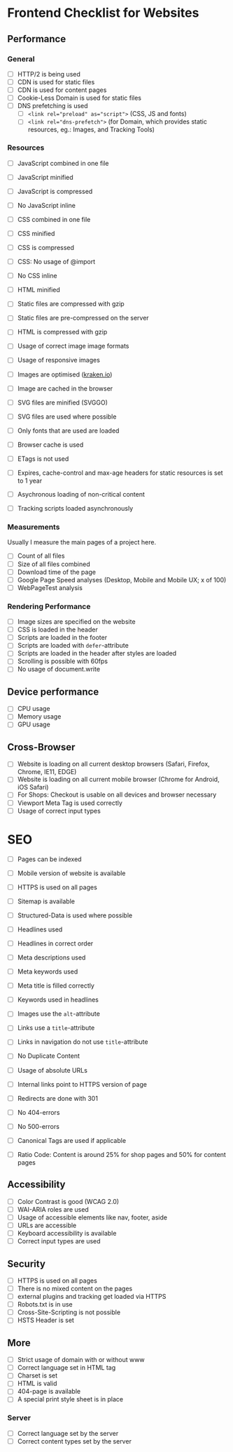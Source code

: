 
# Frontend Checklist for Websites

## Performance

### General

- [ ] HTTP/2 is being used
- [ ] CDN is used for static files
- [ ] CDN is used for content pages
- [ ] Cookie-Less Domain is used for static files
- [ ] DNS prefetching is used
  - [ ] `<link rel="preload" as="script">` (CSS, JS and fonts)
  - [ ] `<link rel="dns-prefetch">` (for Domain, which provides static resources, eg.: Images, and Tracking Tools)

### Resources

- [ ] JavaScript combined in one file
- [ ] JavaScript minified
- [ ] JavaScript is compressed
- [ ] No JavaScript inline
- [ ] CSS combined in one file
- [ ] CSS minified
- [ ] CSS is compressed
- [ ] CSS: No usage of @import
- [ ] No CSS inline
- [ ] HTML minified
- [ ] Static files are compressed with gzip
- [ ] Static files are pre-compressed on the server
- [ ] HTML is compressed with gzip
- [ ] Usage of correct image image formats
- [ ] Usage of responsive images
- [ ] Images are optimised ([kraken.io](https://kraken.io/))
- [ ] Image are cached in the browser
- [ ] SVG files are minified (SVGGO)
- [ ] SVG files are used where possible
- [ ] Only fonts that are used are loaded
- [ ] Browser cache is used
- [ ] ETags is not used
- [ ] Expires, cache-control and max-age headers for static resources is set to 1 year

- [ ] Asychronous loading of non-critical content
- [ ] Tracking scripts loaded asynchronously

### Measurements

Usually I measure the main pages of a project here.

- [ ] Count of all files
- [ ] Size of all files combined
- [ ] Download time of the page
- [ ] Google Page Speed analyses (Desktop, Mobile and Mobile UX; x of 100)
- [ ] WebPageTest analysis 

### Rendering Performance

- [ ] Image sizes are specified on the website
- [ ] CSS is loaded in the header
- [ ] Scripts are loaded in the footer
- [ ] Scripts are loaded with `defer`-attribute
- [ ] Scripts are loaded in the header after styles are loaded
- [ ] Scrolling is possible with 60fps
- [ ] No usage of document.write

## Device performance

- [ ] CPU usage
- [ ] Memory usage
- [ ] GPU usage

## Cross-Browser

- [ ] Website is loading on all current desktop browsers (Safari, Firefox, Chrome, IE11, EDGE)
- [ ] Website is loading on all current mobile browser (Chrome for Android, iOS Safari)
- [ ] For Shops: Checkout is usable on all devices and browser necessary
- [ ] Viewport Meta Tag is used correctly
- [ ] Usage of correct input types

# SEO

- [ ] Pages can be indexed
- [ ] Mobile version of website is available
- [ ] HTTPS is used on all pages
- [ ] Sitemap is available
- [ ] Structured-Data is used where possible
- [ ] Headlines used
- [ ] Headlines in correct order
- [ ] Meta descriptions used
- [ ] Meta keywords used
- [ ] Meta title is filled correctly

- [ ] Keywords used in headlines
- [ ] Images use the `alt`-attribute
- [ ] Links use a `title`-attribute
- [ ] Links in navigation do not use `title`-attribute
- [ ] No Duplicate Content
- [ ] Usage of absolute URLs

- [ ] Internal links point to HTTPS version of page
- [ ] Redirects are done with 301
- [ ] No 404-errors
- [ ] No 500-errors
- [ ] Canonical Tags are used if applicable
- [ ] Ratio Code: Content is around 25% for shop pages and 50% for content pages

## Accessibility

- [ ] Color Contrast is good (WCAG 2.0)
- [ ] WAI-ARIA roles are used
- [ ] Usage of accessible elements like nav, footer, aside
- [ ] URLs are accessible
- [ ] Keyboard accessibility is available
- [ ] Correct input types are used

## Security

- [ ] HTTPS is used on all pages
- [ ] There is no mixed content on the pages
- [ ] external plugins and tracking get loaded via HTTPS
- [ ] Robots.txt is in use
- [ ] Cross-Site-Scripting is not possible
- [ ] HSTS Header is set

## More

- [ ] Strict usage of domain with or without www
- [ ] Correct language set in HTML tag
- [ ] Charset is set
- [ ] HTML is valid
- [ ] 404-page is available
- [ ] A special print style sheet is in place

### Server

- [ ] Correct language set by the server
- [ ] Correct content types set by the server
